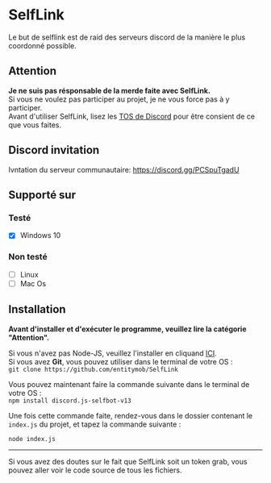 # SelfLink
Le but de selflink est de raid des serveurs discord de la manière le plus coordonné possible.

## Attention
**Je ne suis pas résponsable de la merde faite avec SelfLink.**<br/>
Si vous ne voulez pas participer au projet, je ne vous force pas à y participer.<br/>
Avant d'utiliser SelfLink, lisez les [TOS de Discord](https://discord.com/tos) pour être consient de ce que vous faites.<br/>

## Discord invitation
Ivntation du serveur communautaire: https://discord.gg/PCSpuTgadU

## Supporté sur
### Testé
- [x] Windows 10

### Non testé
- [ ] Linux
- [ ] Mac Os

## Installation
**Avant d'installer et d'exécuter le programme, veuillez lire la catégorie "Attention".**<br/>

Si vous n'avez pas Node-JS, veuillez l'installer en cliquand [ICI](https://nodejs.org).<br/>
Si vous avez **Git**, vous pouvez utiliser dans le terminal de votre OS :<br/>
``
git clone https://github.com/entitymob/SelfLink
``

Vous pouvez maintenant faire la commande suivante dans le terminal de votre OS :<br/>
``
npm install discord.js-selfbot-v13
``

Une fois cette commande faite, rendez-vous dans le dossier contenant le `index.js` du projet, et tapez la commande suivante :<br/>
```
node index.js
```
-------------------------------
Si vous avez des doutes sur le fait que SelfLink soit un token grab, vous pouvez aller voir le code source de tous les fichiers. 
